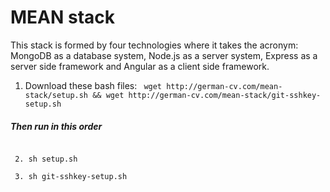 # MEAN stack
This stack is formed by four technologies where it takes the acronym: MongoDB as a database system, Node.js as a server system, Express as a server side framework and Angular as a client side framework.

1. Download these bash files:
``` wget http://german-cv.com/mean-stack/setup.sh && wget http://german-cv.com/mean-stack/git-sshkey-setup.sh```

##### Then run in this order
```

 2. sh setup.sh

 3. sh git-sshkey-setup.sh



